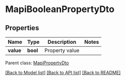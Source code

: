 # MapiBooleanPropertyDto

## Properties
Name | Type | Description | Notes
------------ | ------------- | ------------- | -------------
**value** | **bool** | Property value | 

 Parent class: [MapiPropertyDto](MapiPropertyDto.md)

[[Back to Model list]](README.md#documentation-for-models) [[Back to API list]](README.md#documentation-for-api-endpoints) [[Back to README]](README.md)


